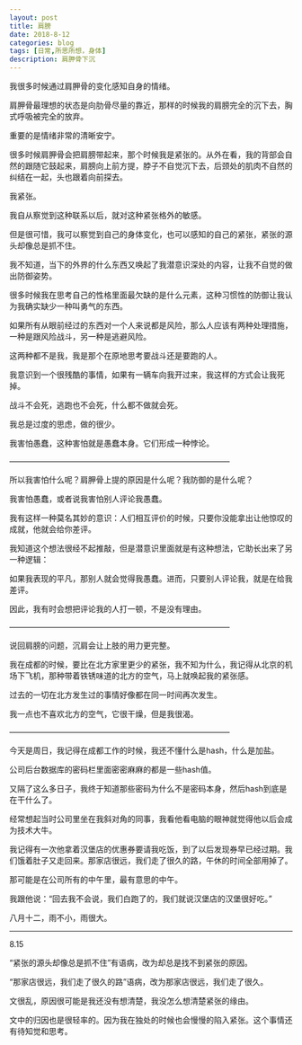 ```yaml
---
layout: post
title: 肩膀
date: 2018-8-12
categories: blog
tags: [日常,所思所想，身体]
description: 肩胛骨下沉
---
```



我很多时候通过肩胛骨的变化感知自身的情绪。

肩胛骨最理想的状态是向肋骨尽量的靠近，那样的时候我的肩膀完全的沉下去，胸式呼吸被完全的放弃。

重要的是情绪非常的清晰安宁。

很多时候肩胛骨会把肩膀带起来，那个时候我是紧张的。从外在看，我的背部会自然的跟随它鼓起来，肩膀向上前方提，脖子不自觉沉下去，后颈处的肌肉不自然的纠结在一起，头也跟着向前探去。

我紧张。

我自从察觉到这种联系以后，就对这种紧张格外的敏感。

但是很可惜，我可以察觉到自己的身体变化，也可以感知的自己的紧张，紧张的源头却像总是抓不住。

我不知道，当下的外界的什么东西又唤起了我潜意识深处的内容，让我不自觉的做出防御姿势。

很多时候我在思考自己的性格里面最欠缺的是什么元素，这种习惯性的防御让我认为我确实缺少一种叫勇气的东西。

如果所有从眼前经过的东西对一个人来说都是风险，那么人应该有两种处理措施，一种是跟风险战斗，另一种是逃避风险。

这两种都不是我，我是那个在原地思考要战斗还是要跑的人。

我意识到一个很残酷的事情，如果有一辆车向我开过来，我这样的方式会让我死掉。

战斗不会死，逃跑也不会死，什么都不做就会死。

我总是过度的思虑，做的很少。

我害怕愚蠢，这种害怕就是愚蠢本身。它们形成一种悖论。

————————————————————————————

所以我害怕什么呢？肩胛骨上提的原因是什么呢？我防御的是什么呢？

我害怕愚蠢，或者说我害怕别人评论我愚蠢。

我有这样一种莫名其妙的意识：人们相互评价的时候，只要你没能拿出让他惊叹的成就，他就会给你差评。

我知道这个想法很经不起推敲，但是潜意识里面就是有这种想法，它助长出来了另一种逻辑：

如果我表现的平凡，那别人就会觉得我愚蠢。进而，只要别人评论我，就是在给我差评。

因此，我有时会想把评论我的人打一顿，不是没有理由。

————————————————————————————


说回肩膀的问题，沉肩会让上肢的用力更完整。

我在成都的时候，要比在北方家里更少的紧张，我不知为什么，我记得从北京的机场下飞机，那种带着铁锈味道的北方的空气，马上就唤起我的紧张感。

过去的一切在北方发生过的事情好像都在同一时间再次发生。

我一点也不喜欢北方的空气，它很干燥，但是我很渴。

————————————————————————————

今天是周日，我记得在成都工作的时候，我还不懂什么是hash，什么是加盐。

公司后台数据库的密码栏里面密密麻麻的都是一些hash值。

又隔了这么多日子，我终于知道那些密码为什么不是密码本身，然后hash到底是在干什么了。

经常想起当时公司里坐在我斜对角的同事，我看他看电脑的眼神就觉得他以后会成为技术大牛。

我记得有一次他拿着汉堡店的优惠券要请我吃饭，到了以后发现券早已经过期。我们饿着肚子又走回来。那家店很远，我们走了很久的路，午休的时间全部用掉了。

那可能是在公司所有的中午里，最有意思的中午。

我跟他说：“回去我不会说，我们白跑了的，我们就说汉堡店的汉堡很好吃。”

八月十二，雨不小，雨很大。

----------------------------

8.15

“紧张的源头却像总是抓不住”有语病，改为却总是找不到紧张的原因。

“那家店很远，我们走了很久的路”语病，改为那家店很远，我们走了很久。

文很乱，原因很可能是我还没有想清楚，我没怎么想清楚紧张的缘由。

文中的归因也是很轻率的。因为我在独处的时候也会慢慢的陷入紧张。这个事情还有待知觉和思考。

